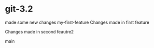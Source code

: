 # git-3.2

made some new changes
my-first-feature
Changes made in first feature

Changes made in second feautre2


main
